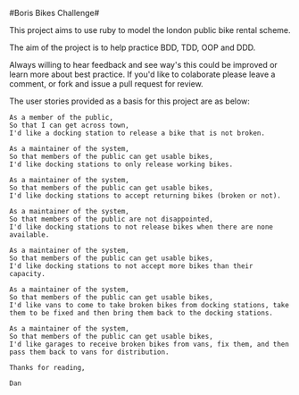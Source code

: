 #Boris Bikes Challenge#

This project aims to use ruby to model the london public bike rental scheme.

The aim of the project is to help practice BDD, TDD, OOP and DDD.

Always willing to hear feedback and see way's this could be improved or learn more about best practice. If you'd like to colaborate please leave a comment, or fork and issue a pull request for review.

The user stories provided as a basis for this project are as below:

    As a member of the public,
    So that I can get across town,
    I'd like a docking station to release a bike that is not broken.

    As a maintainer of the system,
    So that members of the public can get usable bikes,
    I'd like docking stations to only release working bikes.

    As a maintainer of the system,
    So that members of the public can get usable bikes,
    I'd like docking stations to accept returning bikes (broken or not).

    As a maintainer of the system,
    So that members of the public are not disappointed,
    I'd like docking stations to not release bikes when there are none available.

    As a maintainer of the system,
    So that members of the public can get usable bikes,
    I'd like docking stations to not accept more bikes than their capacity.

    As a maintainer of the system,
    So that members of the public can get usable bikes,
    I'd like vans to come to take broken bikes from docking stations, take them to be fixed and then bring them back to the docking stations.

    As a maintainer of the system,
    So that members of the public can get usable bikes,
    I'd like garages to receive broken bikes from vans, fix them, and then pass them back to vans for distribution.

    Thanks for reading,

    Dan